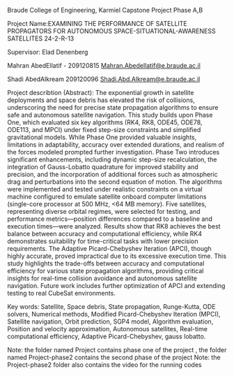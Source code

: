 Braude College of Engineering, Karmiel 
Capstone Project Phase A,B

Project Name:EXAMINING THE PERFORMANCE OF SATELLITE PROPAGATORS FOR AUTONOMOUS SPACE-SITUATIONAL-AWARENESS SATELLITES 24-2-R-13

Supervisor:  Elad Denenberg

Mahran AbedEllatif - 209120815 Mahran.Abedellatif@e.braude.ac.il

Shadi AbedAlkream 209120096 Shadi.Abd.Alkream@e.braude.ac.il


Project describtion (Abstract):
The exponential growth in satellite deployments and space debris has elevated the risk of collisions, underscoring the need for precise state propagation algorithms to ensure safe and autonomous satellite navigation. This study builds upon Phase One, which evaluated six key algorithms (RK4, RK8, ODE45, ODE78, ODE113, and MPCI) under fixed step-size constraints and simplified gravitational models. While Phase One provided valuable insights, limitations in adaptability, accuracy over extended durations, and realism of the forces modeled prompted further investigation.
Phase Two introduces significant enhancements, including dynamic step-size recalculation, the integration of Gauss-Lobatto quadrature for improved stability and precision, and the incorporation of additional forces such as atmospheric drag and perturbations into the second equation of motion. The algorithms were implemented and tested under realistic constraints on a virtual machine configured to emulate satellite onboard computer limitations (single-core processor at 500 MHz, <64 MB memory).
Five satellites, representing diverse orbital regimes, were selected for testing, and performance metrics—position differences compared to a baseline and execution times—were analyzed. Results show that RK8 achieves the best balance between accuracy and computational efficiency, while RK4 demonstrates suitability for time-critical tasks with lower precision requirements. The Adaptive Picard-Chebyshev Iteration (APCI), though highly accurate, proved impractical due to its excessive execution time.
This study highlights the trade-offs between accuracy and computational efficiency for various state propagation algorithms, providing critical insights for real-time collision avoidance and autonomous satellite navigation. Future work includes further optimization of APCI and extending testing to real CubeSat environments.

Key words:
Satellite, Space debris, State propagation, Runge-Kutta, ODE solvers, Numerical methods, Modified Picard-Chebyshev Iteration (MPCI), Satellite navigation, Orbit prediction, SGP4 model, Algorithm evaluation, 
Position and velocity approximation, Autonomous satellites, Real-time computational efficiency, Adaptive Picard-Chebyshev, gauss lobatto.

Note: the folder named Project contains phase one of the project , the folder named Project-phase2 contains the second phase of the project
Note: the Project-phase2 folder also contains the video for the running codes
